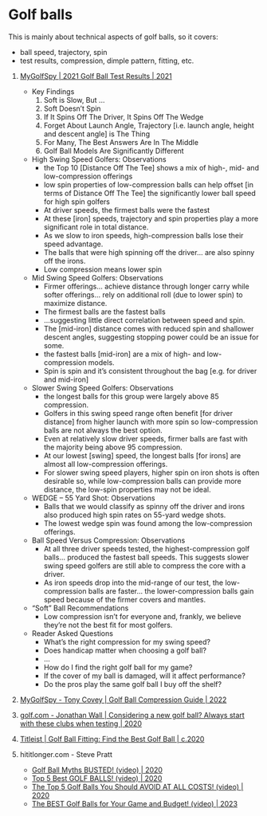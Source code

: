 # Golf balls

This is mainly about technical aspects of golf balls, so it covers:

- ball speed, trajectory, spin
- test results, compression, dimple pattern, fitting, etc.

1. [MyGolfSpy | 2021 Golf Ball Test Results | 2021](https://mygolfspy.com/buyers-guides/golf-balls/best-golf-balls-2021/)
   - Key Findings
     1. Soft is Slow, But …
     2. Soft Doesn’t Spin
     3. If It Spins Off The Driver, It Spins Off The Wedge
     4. Forget About Launch Angle, Trajectory [i.e. launch angle, height and descent angle] is The Thing
     5. For Many, The Best Answers Are In The Middle
     6. Golf Ball Models Are Significantly Different
   - High Swing Speed Golfers: Observations
     * the Top 10 [Distance Off The Tee] shows a mix of high-, mid- and low-compression offerings
     * low spin properties of low-compression balls can help offset [in terms of Distance Off The Tee] the significantly lower ball speed for high spin golfers
     * At driver speeds, the firmest balls were the fastest
     * At these [iron] speeds, trajectory and spin properties play a more significant role in total distance.
     * As we slow to iron speeds, high-compression balls lose their speed advantage.
     * The balls that were high spinning off the driver... are also spinny off the irons.
     * Low compression means lower spin
   - Mid Swing Speed Golfers: Observations
     * Firmer offerings... achieve distance through longer carry while softer offerings... rely on additional roll (due to lower spin) to maximize distance.
     * The firmest balls are the fastest balls
     * ...suggesting little direct correlation between speed and spin.
     * The [mid-iron] distance comes with reduced spin and shallower descent angles, suggesting stopping power could be an issue for some.
     * the fastest balls [mid-iron] are a mix of high- and low-compression models.
     * Spin is spin and it’s consistent throughout the bag [e.g. for driver and mid-iron]
   - Slower Swing Speed Golfers: Observations
     * the longest balls for this group were largely above 85 compression.
     * Golfers in this swing speed range often benefit [for driver distance] from higher launch with more spin so low-compression balls are not always the best option.
     * Even at relatively slow driver speeds, firmer balls are fast with the majority being above 95 compression.
     * At our lowest [swing] speed, the longest balls [for irons] are almost all low-compression offerings.
     * For slower swing speed players, higher spin on iron shots is often desirable so, while low-compression balls can provide more distance, the low-spin properties may not be ideal.
   - WEDGE – 55 Yard Shot: Observations
     * Balls that we would classify as spinny off the driver and irons also produced high spin rates on 55-yard wedge shots.
     * The lowest wedge spin was found among the low-compression offerings.
   - Ball Speed Versus Compression: Observations
     * At all three driver speeds tested, the highest-compression golf balls... produced the fastest ball speeds. This suggests slower swing speed golfers are still able to compress the core with a driver.
     * As iron speeds drop into the mid-range of our test, the low-compression balls are faster... the lower-compression balls gain speed because of the firmer covers and mantles.
   - “Soft” Ball Recommendations
     * Low compression isn’t for everyone and, frankly, we believe they’re not the best fit for most golfers.
   - Reader Asked Questions
     * What’s the right compression for my swing speed?
     * Does handicap matter when choosing a golf ball?
     * ...
     * How do I find the right golf ball for my game?
     * If the cover of my ball is damaged, will it affect performance?
     * Do the pros play the same golf ball I buy off the shelf?

1. [MyGolfSpy - Tony Covey | Golf Ball Compression Guide | 2022](https://mygolfspy.com/news-opinion/golf-ball-compression-guide/)

1. [golf.com - Jonathan Wall | Considering a new golf ball? Always start with these clubs when testing | 2020](https://golf.com/gear/golf-balls/golf-ball-testing-wedges-putter-ping-fully-equipped/)

1. [Titleist | Golf Ball Fitting: Find the Best Golf Ball | c.2020](https://www.titleist.com.my/fitting/golf-ball-fitting)

1. hititlonger.com - Steve Pratt
   - [Golf Ball Myths BUSTED! (video) | 2020](https://www.youtube.com/watch?v=uLVE2UEEfFU)
   - [Top 5 Best GOLF BALLS! (video) | 2020](https://www.youtube.com/watch?v=Qc9PdnKdhx4)
   - [The Top 5 Golf Balls You Should AVOID AT ALL COSTS! (video) | 2020](https://www.youtube.com/watch?v=0YK5r13diiU)
   - [The BEST Golf Balls for Your Game and Budget! (video) | 2023](https://www.youtube.com/watch?v=xofvtD9ZhOs)

